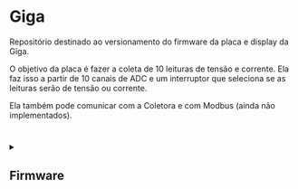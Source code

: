 # Giga

Repositório destinado ao versionamento do firmware da placa e display da Giga.

O objetivo da placa é fazer a coleta de 10 leituras de tensão e corrente. Ela faz isso a partir de 10 canais de ADC e um interruptor que seleciona se as leituras serão de tensão
ou corrente.

Ela também pode comunicar com a Coletora e com Modbus (ainda não implementados).

#

<details>

<summary>

## Firmware

</summary>

As implementações estão concentradas no arquivo app.c. Os outros arquivos servem apenas como bibliotecas.

Em resumo, o programa faz a leitura dos canais ADC por DMA, envia os resultados para o display, então troca o tipo de leitura (tensão ou corrente) e repete o processo a cada 1 ms.
Além disso, ele também recebe as mensagens de erro do display e as classifica (atualmente apenas em "buffer overflow" ou "invalid variable"); ainda não foi feito nenhum
tratamento para esses erros.

#

<details>

<summary>

### App

</summary>

Faz a inicialização e tratamento do programa. Idealmente, não é incluido em outros módulos, já que faz a junção de todos eles.

Também define as callbacks das interrupções de ADC, timer e uarts.

### Enums

| Enum | Componentes | Descrição |
| --- | --- | --- |
| `reading_t` | <ul><li>`READ_VOLTAGE` <li>`READ_CURRENT` | Tipos de leitura do ADC. |

### Funções

| Função | Retorno | Parâmetros | Descrição |
| --- | --- | --- | --- |
| **APP_InitUarts** | <div align="center">`void`</div> | <div align="center">`void`</div> | Faz a inicialização das uarts de display, debug e modbus, bem como de seus ring buffers. |
| **APP_InitTimers** | <div align="center">`void`</div> | <div align="center">`void`</div> | Faz a inicialização do timer 6 (1 ms). |
| **APP_StartAdcReadDma** | <div align="center">`void`</div> | <ul><li>`uint16_t* readsBuffer:` buffer onde as leituras são armazenadas <li>`reading_t rypeOfRead:` escolhe se a leitura é de tensão ou corrente | Inicia a leitura por DMA e seta a variável global que indica o tipo de leitura sendo feito. |
| **APP_UpdateReads** | <div align="center">`void`</div> | <div align="center">`void`</div> | Verifica se há novas leituras e, caso sim, as envia para o display. Também faz a requisição de uma nova leitura do outro tipo. |

### Callbacks das Interrupções

| Função | Origem |Descrição |
| --- | --- | --- |
| **HAL_ADC_ConvCpltCallback** | ADC | Seta a flag que indica que há uma nova leitura para ser enviada. |
| **HAL_UART_RxCpltCallback** | UART | Guarda o byte recebido e reseta a interrupção. |
| **HAL_TIM_PeriodElapsedCallback** | Timer | Aumenta a contagem dos contadores de tempo. |

</details>

#

<details>

<summary>

## Comm

</summary>

Cuida da comunicação de debug (coletora) da placa. Ainda precisa definir uma lista de códigos comuns entre as placas.

### Enums

| Nome | Constantes | Descrição |
| --- | --- | --- |
| `debugRequest_t` | <ul><li>`INCOMPLETE_REQUEST` <li>`INVALID_REQUEST` <li>`SEND_VOLTAGE_READS` <li>`SEND_CURRENT_READS` <li>`SEND_ALL_READS` <li>`SET_MODBUS_CONFIG` <li>`CHANGE_SCALE` <li>`LOGS` | Lista de requisições que podem ser feitas à placa. Provisória, passível de mudança. |
| `debugAckSignals_t` | <ul><li>`NACK` = 1 <li>`ACK_VOLTAGE_READS` <li>`ACK_CURRENT_READS` <li>`ACK_ALL_READS` <li>`ACK_MODBUS_CONFIG` <li>`ACK_CHANGE_SCALE` <li>`ACK_LOGS` = 22 | Lista de sinais de resposta às respectivas requisições. Provisória, passível de mudança. |

### Funções

| Função | Retorno | Parâmetros | Descrição |
| --- | --- | --- | --- |
| `COMM_Begin` | <div align="center">`void`</div> | <ul><li>`UART_HandleTypeDef *huart:` endereço da uart de debug | Seta a uart passada para o envio das mensagens. |
| `COMM_SendStartPacket` | <div align="center">`void`</div> | <div align="center">`void`</div> | Envia os bytes que sinalizam o inínio da mensagem. Atualmente `##` (`0x23` `0x23`). |
| `COMM_SendEndPacket` | <div align="center">`void`</div> | <div align="center">`void`</div> | Envia os bytes que sinalizam o fim da mensagem. Atualmente `@` (`0x40`). |
| `COMM_SendAck` | <div align="center">`void`</div> | <ul><li>`debugAckSignals_t ack:` sinal de reconhecimento a enviar | Envia o byte de resposta da requisição. |
| `COMM_SendValues8Bits` | <div align="center">`void`</div> | <ul><li>`uint8_t *values:` buffer com os valores <li>`uint16_t length:` quantidade de valores | Envia valores de 8 bits pela uart de debug. |
| `COMM_SendValues16Bits` | <div align="center">`void`</div> | <ul><li>`uint16_t *values:` buffer com os valores <li>`uint16_t length:` quantidade de valores | Envia valores de 16 bits pela uart de debug. |
| `COMM_SendValues32Bits` | <div align="center">`void`</div> | <ul><li>`uint32_t *values:` buffer com os valores <li>`uint16_t length:` quantidade de valores | Envia valores de 32 bits pela uart de debug. |
| `COMM_SendString` | <div align="center">`void`</div> | <ul><li>`string *message:` endereço da string | Envia uma string pela uart de debug. |
| `COMM_SendChar` | <div align="center">`void`</div> | <ul><li>`uint8_t *buffer:` buffer com caracteres <li>`uint16_t length:` quantidade de caracteres | Envia caracteres pela usart de debug. |
| `COMM_TreatResponse` | `debugRequest_t:` qual requisição feita | <ul><li>`string *message:` mensagem de debug | Faz a interpretação de uma mensagem chegada pela uart de debug. |

</details>

#

<details>
  
<summary>
  
## Modbus

</summary>

Faz a comunicação por modbus. Trata do envio e verificação de mensagens.

### Enums

Referência: [embarcados.com.br/protocolo-modbus/](https://embarcados.com.br/protocolo-modbus/)
| Nome | Constantes | Descrição |
|---|---|---|
| `modbusStates_t` | <ul><li>`MODBUS_STARTING` = 0 <li>`MODBUS_IDLE` <li>`MODBUS_SENDING` <li>`MODBUS_RECEIVING` | Estados do modbus |
| `modbusOpcodes_t` | <ul><li>`READ_COILS` = 0x01  <li>`READ_DISCRETE_INPUTS`  <li>`READ_HOLDING_REGISTERS`  <li>`READ_INPUT_REGISTERS`  <li>`WRITE_SINGLE_COIL`  <li>`WRITE_SINGLE_HOLDING_REGISTER`  <li>`READ_EXCEPTION_STATUS`  <li>`DIAGNOSTICS`  <li>`GET_COMM_EVENT_COUNTER` = 0x0B  <li>`GET_COMM_EVENT_LOG`  <li>`WRITE_MULTIPLE_COILS` = 0x0F  <li>`WRITE_MULTIPLE_HOLDING_REGISTERS`  <li>`REPORT_SLAVE_ID`  <li>`READ_FILE_RECORD` = 0x14  <li>`WRITE_FILE_RECORD`  <li>`MASK_WRITE_REGISTER`  <li>`READ_WRITE_MULTIPLE_REGISTER`  <li>`READ_FIFO_QUEUE`  <li>`ENCAPSULATED_INTERFACE_TRANSPORT` = 0x2B | Opcodes disponíveis no protocolo modbus |
| `modbusError_t` | <ul><li>`MODBUS_NO_ERROR` = 0 <li>`MODBUS_INVALID_OPCODE` <li>`MODBUS_RESPONSE_ERROR` <li>`MODBUS_INVALID_REGISTER_ADDRESS` <li>`MODBUS_TIMEOUT` <li>`MODBUS_INVCORRECT_ID` <li>`MODBUS_INCORRECT_OPCODE` <li>`MODBUS_INCORRECT_FIRST_REGISTER` <li>`MODBUS_INCORRECT_QTT_REGISTERS` <li>`MODBUS_INCORRECT_CRC` | Erros de comunicação.<br>`RESPONSE_ERROR` se trata de uma resposta de erro vinda do equipamento secundário, ela indica que a requisição feita pelo modbus é válida, mas não é aplicável para aquele equipamento.<br>`INCORRECT` indica que uma parte da resposta não estava de acordo com o esperado pela coletora.<br>`INVALID` indica que o tratamento de tal requisição ou resposta ainda não foi implementado ou não existe.

### Structs

| Nome | Componentes | Descrição |
|---|---|---|
| `modbusHandler_t` | <ul><li>`GPIO_TypeDef *sendReceivePort:` porta do pino que controla se o modbus envia ou recebe mensagens <li>`uint16_t sendReceivePin:` número do pino que controla se o modbus envia ou recebe mensagens <li>`UART_HandleTypeDef *modbusUart:` endereço da uart em que o modbus está conectado <li>`uint8_t deviceAddress:` endereço do dispositivo <li>`modbusStates_t modbusState:` estado do modbus <li>`uint8_t payloadBuffer[MODBUS_BUFFER_SIZE]:` buffer que armazena os bytes enviados pelo modbus <li>`uint8_t payloadIndex:` índice do buffer do modbus <li>`uint8_t requestId:` endereço de destino da última mensagem enviada <li>`modbusOpcodes_t opcode:` opcode da última mensagem enviada <li>`uint16_t firstRegister:` primeiro endereço da última mensagem enviada <li>`uint16_t qttRegisters:` quantidade de registros da última mensagem enviada <li>`uint32_t calculatedCRC:` CRC calculado a partir do `payloadBuffer` | Handler do modbus. Controla as mensagens enviadas e faz o tratamento das mensagens recebidas. |

### Funções

| Função | Retorno | Parâmetros | Descrição |
|---|---|---|---|
| `MODBUS_Begin` | <div align="center">`void`</div> | <ul><li>`modbusHandler_t *modbusHandler:` endereço do handler do modbus <li>`GPIO_TypeDef *sendReceivePort:` porta do pino que controla se o modbus envia ou recebe mensagens <li>`uint16_t sendReceivePin:` número do pino que controla se o modbus envia ou recebe mensagens <li>`UART_HandleTypeDef *huart:` endereço da uart em que o modbus está conectado <li>`uint8_t deviceAddress:` endereço do dispositivo | Inicializa os componentes do handler do modbus. |
| `MODBUS_SetSendReceive` | <div align="center">`void`</div> | <ul><li>`modbusHandler_t *modbusHandler:` endereço do handler do modbus <li>`sendOrReceive_t sendOrReceive:` estado para setar o modbus | Configura o pino de envio e recebimento do modbus para enviar ou receber dados. |
| `MODBUS_GetSendReceive` | `sendOrReceive_t:` `MODBUS_SET_RECEIVE` ou `MODBUS_SET_SEND` | <ul><li>`modbusHandler_t *modbusHandler:` endereço do handler do modbus |  informa se o modbus está enviando ou recebendo mensagens. |
| `MODBUS_VerifyMessage` | `modbusError_t:` tipo de erro encontrado | <ul><li>`uint8_t expectedSecondaryAddress:` endereço de origem experado <li>`uint8_t expectedOpcode:` opcode esperado <li>`uint16_t expectedFirstAdress:` primeiro endereço esperado <li>`uint16_t expectedNumberOfData:` quantidade de dados esperados <li>`uint8_t *messageBuffer:` buffer com a mensagem <li>`uint32_t messageLength:` tamanho da mensagem | Informa se a mensagem passada é válida e, se não for, acusa o motivo do erro. |
| `MODBUS_VerifyWithHandler` | `modbusError_t:` tipo de erro encontrado | <ul><li>`modbusHandler_t *modbusHandler:` endereço do handler do modbus <li>`uint8_t *messageBuffer:` buffer com a mensagem <li>`uint32_t messageLength:` tamanho da mensagem | Informa se a mensagem passada é válida de acordo com a última mensagem enviada e, se não for, acusa o motivo do erro. |
| `MODBUS_VerifyCrc` | `modbusError_t:` tipo de erro encontrado | <ul><li>`uint8_t *message:` buffer com a mensagem <li>`uint32_t length:` tamanho da mensagem | Informa se o crc da mensagem passada é válido. |
| `MODBUS_ReadCoils` | <div align="center">`void`</div> | <ul><li>`modbusHandler_t *modbusHandler:` endereço do handler do modbus <li>`uint8_t secondaryAddress:` endereço do dispositivo de destino <li>`uint16_t firstCoilAddress:` endereço da primeira bobina desejada <li>`uint16_t numberOfCoils:` número de bobinas para ler | Faz uma requisição de leitura de bobinas. |
| `MODBUS_ReadInputRegisters` | <div align="center">`void`</div> | <ul><li>`modbusHandler_t *modbusHandler:` endereço do handler do modbus <li>`uint8_t secondaryAddress:` endereço do dispositivo de destino <li>`uint16_t firstRegisterAddress:` endereço do primeiro input register desejado <li>`uint16_t numberOfRegisters:` número de input registers para ler | Faz uma requisição de leitura de input registers. |
| `MODBUS_ReadSingleHoldingRegister` | <div align="center">`void`</div> | <ul><li>`modbusHandler_t *modbusHandler:` endereço do handler do modbus <li>`uint8_t secondaryAddress:` endereço do dispositivo de destino <li>`uint16_t firstRegisterAddress:` endereço do primeiro registrador desejado | Faz uma requisição de leitura de um registrador. |
| `MODBUS_ReadMultipleHoldingRegisters` | <div align="center">`void`</div> | <ul><li>`modbusHandler_t *modbusHandler:` endereço do handler do modbus <li>`uint8_t secondaryAddress:` endereço do dispositivo de destino <li>`uint16_t firstRegisterAddress:` endereço do primeiro registrador desejado <li>`uint16_t numberOfRegisters:` número de registradores para ler <li>`registerBytes_t sizeOfRegisterBytes:` tamanho em bytes do registrador | Faz uma requisição de leitura de multiplos registradores. |
| `MODBUS_WriteSingleCoil` | <div align="center">`void`</div> | <ul><li>`modbusHandler_t *modbusHandler:` endereço do handler do modbus <li>`uint8_t secondaryAddress:` endereço do dispositivo de destino <li>`uint16_t coilAddress:` endereço da bobina desejada <li>`uint8_t valueToWrite:` valor para escrever na bobina | Faz uma requisição de escrita de uma bobina. |
| `MODBUS_WriteMultipleCoils` | <div align="center">`void`</div> | <ul><li>`modbusHandler_t *modbusHandler:` endereço do handler do modbus <li>`uint8_t secondaryAddress:` endereço do dispositivo de destino <li>`uint16_t firstCoilAddress:` endereço da primeira bobina desejada <li>`uint16_t numberOfCoils:` número de bobinas para escrever <li>`uint8_t *valuesToWrite:` endereço do buffer com os valores para ser escritos | Faz uma requisição de escrita de multiplas bobinas. |
| `MODBUS_WriteSingleHoldingRegister` | <div align="center">`void`</div> | <ul><li>`modbusHandler_t *modbusHandler:` endereço do handler do modbus <li>`uint8_t secondaryAddress:` endereço do dispositivo de destino <li>`uint16_t firstRegisterAddress:` endereço do primeiro registrador desejado <li>`uint32_t valueToWrite:` valor para escrever no registrador <li>`registerBytes_t sizeOfRegisterBytes:` tamanho do registrador | Faz uma requisição de escrita de um registrador. |
| `MODBUS_WriteMultipleHoldingRegisters` | <div align="center">`void`</div> | <ul><li>`modbusHandler_t *modbusHandler:` endereço do handler do modbus <li>`uint8_t secondaryAddress:` endereço do dispositivo de destino <li>`uint16_t firstRegisterAddress:` endereço do primeiro registrador desejado <li>`uint16_t numberOfRegisters:` número de registradores para ler <li>`registerBytes_t sizeOfRegisterBytes:` tamanho em bytes dos registradores <li>`uint8_t *valuesToWrite:` buffer com os valores que serão escritos nos registradores | Faz uma requisição de escrita de multiplos registradores. |

</details>

#

<details>

<summary>

## Nextion

</summary>

Os arquivos nextionComponents guardam os nomes dos componentes do display qu serão alterados pelo programa, eles servem para fazer um interfaceamento melhor no código.

As funções dessa seção visam facilitar a montagem das mensagens de envio ao display, adicionando os sufixos necessários dependendo do tipo de mensagem que se deseja enviar.

**Obs:** para usar a biblioteca, é necessário primeiro usar a função `NEXTION_Begin` para definir em qual uart o display está conectado.

### Enums

| Enum | Componentes | Descrição |
| --- | --- | --- |
| `displayResponses_t` | <ul><li>`NO_MESSAGE` <li>`INCOMPLETE_MESSAGE` <li>`ERROR_INVALID_VARIABLE` <li>`ERROR_BUFFER_OVERFLOW` <li>`VALID_MESSAGE` | Classificações das mensagens do display. |

### Funções

| Função | Retorno | Parâmetros | Descrição |
| --- | --- | --- | --- |
| `NEXTION_Begin` | <div align="center">`void`</div> | <ul><li>`UART_HandleTypeDef *displayUartAddress:` endereço da uart do display | Define o endereço da uart do display para as outras funções. |
| `NEXTION_SendCharMessage` | <div align="center">`void`</div> | <ul><li>`const char* const message:` vetor de char a ser enviado para o display | Adiciona os bytes finais à mensagem e a envia. |
| `NEXTION_SendStringMessage` | <div align="center">`void`</div> | <ul><li>`string *message:` string a ser enviada para o display | Adiciona os bytes finais à mensagem e a envia. |
| `NEXTION_SetComponentText` | <div align="center">`void`</div> | <ul><li>`const string *component:` nome do componente que será alterado <li>`const string *newText:` texto que será escrito no componente | Faz a mensagem para alterar o texto de um componente e a envia. |
| `NEXTION_SetComponentIntValue` | <div align="center">`void`</div> | <ul><li>`const string *component:` nome do componente que será alterado <li>`int32_t newValue:` valor que será escrito no componente | Faz a mensagem para alterar um valor inteiro de um componente e a envia. |
| `NEXTION_SetComponentFloatValue` | <div align="center">`void`</div> | <ul><li>`const string *component:` nome do componente que será alterado <li>`float newValue:` valor que será escrito no componente <li>`uint32_t decimalSpaces:` número de casas decimais desejadas | Faz a mensagem para alterar um valor float de um componente e a envia. |
| `NEXTION_SetGlobalVariableValue` | <div align="center">`void`</div> | <ul><li>`const string *variable:` nome da variável que será alterada <li>`int32_t value:` valor que será escrito na variável | Faz a mensagem para alterar o valor de uma variável global e a envia. |
| `NEXTION_TreatMessage` | `displayResponses_t:` classificação da última mensagem do display | <ul><li>`ringBuffer_t *buffer:` buffer contendo bytes vindo do display <li>`string *message:` mensagem analisada | Faz a interpretação das mensagens do display e as classifica. |

</details>

#

<details>

<summary>

## Ring Buffer

</summary>

Faz o tratamento dos buffers circulares, que funcionam como filas.

### Structs

| Struct | Componentes | Descrição |
| --- | --- | --- |
| ringBuffer_t | <ul><li>`uint8_t buffer[RING_BUFFER_DEFAULT_SIZE]:` buffer onde são guardados os bytes, o tamanho default é 1000 <li>`uint16_t first:` indice do primeiro da fila <li>`last:` indice do último da fila <li>`numberOfBytes:` quantidade de bytes na fila | Buffer circular. |

### Funções

| Função | Retorno | Parâmetros | Descrição |
| --- | --- | --- | --- |
| `RB_Init` | <div align="center">`void`</div> | <ul><li>`ringBuffer_t *ringBuffer:` endereço do buffer circular | Inicializa os componentes do struct. |
| `RB_PutByte` | <div align="center">`void`</div> | <ul><li>`ringBuffer_t *ringBuffer:` endereço do buffer circular <li>`uint8_t byte:` byte para a adicionar | Adicona um byte no final da fila, se tiver espaço. |
| `RB_GetByte` | `uint8_t:` byte no início da fila | <ul><li>`ringBuffer_t *ringBuffer:` endereço do buffer circular | Retorna o byte no início da fila, caso a fila estiver vazia, retorna 0. |
| `RB_IsEmpty` | `uint8_t:` 0 se a fila não estiver vazia, 1 se estiver | <ul><li>`ringBuffer_t *ringBuffer:` endereço do buffer circular | Verifica se a fila está vazia e retorna verdadeiro caso estiver. |
| `RB_IsFull` | `uint8_t:` 0 se a fila não estiver cheia, 1 se estiver | <ul><li>`ringBuffer_t *ringBuffer:` endereço do buffer circular | Verifica se a fila está cheia e retorna verdadeiro caso estiver. |
| `RB_GetNumberOfBytes` | `uint16_t:` quantidade de bytes na fila | <ul><li>`ringBuffer_t *ringBuffer`:` endereço do buffer circular | Retorna o número de bytes dentro da fila. |

</details>

#

<details>

<summary>

## String

</summary>

Trata o tipo "string" para facilitar a construção e envio de mensagens por uart.

### Structs

| Struct | Componentes | Descrição |
| --- | --- | --- |
| `string` | <ul><li>`uint8_t buffer[BUFFER_SIZE]:` buffer onde a string é armazenada; o tamanho default é 100 <li>`uint16_t length:` tamanho da string armazenada | Armazenamento de uma mensagem e seu tamanho. |

### Funções

| Função | Retorno | Parâmetros | Descrição |
| --- | --- | --- | --- |
| `STRING_Init` | <div align="center">`void`</div> | <ul><li>`string *self:` endereço da string | Inicializa os componentes da string. |
| `STRING_GetBuffer` | `uint8_t*:` endereço do buffer da string | <ul><li>`string *self:` endereço da string | Retorna o buffer da string passada. |
| `STRING_GetLength` | `uint16_t:` tamnanho da mensagem armazenada na string | <ul><li>`string *self:` endereço da string | Retorna o tamanho da mensagem armazenada na string. |
| `STRING_AddChar` | <div align="center">`void`</div> | <ul><li>`string *self:` endereço da string <li>`char character:` caractere para adicionar na string | Adiciona um char ao final da string. |
| `STRING_AddInt` | <div align="center">`void`</div> | <ul><li>`string *self:` endereço da string <li>`uint32_t number:` valor inteiro para adicionar na string | Adiciona um int ao final da string. |
| `STRING_AddFloat` | <div align="center">`void`</div> | <ul><li>`string *self:` endereço da string <li>`float number:` valor decimal para adicionar na string <li>`uint32_t decimalSpaces:` quantidade de casas decimais desejadas <li>`char separator:` separador das casas decimais | Adiciona um float ao final da string. |
| `STRING_AddCharString` | <div align="center">`void`</div> | <ul><li>`string *self:` endereço da string <li>`const char* const inputCharString:` buffer de char terminado em '\0' | Adiciona um buffer de char terminado em '\0' ao final da string. |
| `STRING_AddString` | <div align="center">`void`</div> | <ul><li>`string *self:` endereço da string <li>`const string *inputString:` string para adicionar | Adiciona uma outra string ao final da string. |
| `STRING_CopyString` | <div align="center">`void`</div> | <ul><li>`const string *copyFrom:` string de origem, não é alterada <li>`string *copyTo:` string de destino | Copia a mensagem de uma string em outra. |
| `STRING_Clear` | <div align="center">`void`</div> | <ul><li>`string *self:` endereço da string | Reinicializa os componentes da string. |
| `STRING_IsDigit` | `uint8_t:` 0 caso não for um número, 1 caso for | <ul><li>`char inputchar:` char para verificação | Verifica se o char passado é um número ou não. |
| `STRING_IsPrintable` | `uint8_t:` 0 caso não for imprimível, 1 caso for | <ul><li>`char inputchar:` char para verificação | Verifica se o char passado é imprimível ou não. |
| `STRING_CharStringToString` | <div align="center">`void`</div> | <ul><li>`const char* const inputCharString:` buffer de char de origem  <li>`string *outputString:` string de destino | Converte um buffer de char em uma string. |
| `STRING_StringToCharString` | <div align="center">`void`</div> | <ul><li>`const string *inputString:` string de origem <li>`char *outputCharString:` buffer de char de destino | Converte uma string em um buffer de char. |
| `STRING_StringToInt` | `int32_t:` valor armazenado na string | <ul><li>`const string *inputString:` string com o int armazenado | Retorna um valor inteiro armazenado dentro da string. |
| `STRING_StringToFloat` | `float:` valor armazenado na string | <ul><li>`const string *inputString:` string com o float armazenado <li>`char separator:` separador das casas decimais | Retorna um valor float armazenado dentro da string. |
| `STRING_CompareStrings` | `uint8_t:` 0 se as seções foram diferentes, 1 se forem iguais | <ul><li>`const string *string1:` primeira string <li>`const string *string2:` segunda string `uint16_t length:` tamanho da seção para comparar | Compara as seções de duas strings a partir do seu início. |
| `STRING_CompareStringsRev` | `uint8_t:` 0 se as seções foram diferentes, 1 se forem iguais | <ul><li>`const string *string1:` primeira string <li>`const string *string2:` segunda string `uint16_t length:` tamanho da seção para comparar | Compara as seções de duas strings a partir do seu fim. |
| `STRING_GetChar` | `uint8_t:` char armazenado na posição desejada | <ul><li>`const string *inputString:` string de origem <li>`uint16_t index:` indice do char desejado | Retorna um char armazenado dentro da string. |


</details>

#

<details>

<summary>

## Utils

</summary>

Funções utilitárias.

### Funções

| Função | Retorno | Parâmetros | Descrição |
| --- | --- | --- | --- |
| `UTILS_CpuSleep` | <div align="center">`void`</div> | <div align="center">`void`</div> | Coloca o microcontrolador no modo sleep. |
| `UTILS_Map` | `float:` valor convertido | <ul><li>`float value:` valor para converter <li>`float fromMin:` limite inferior do valor original <li>`float fromMax:` limite superior do valor original <li>`float toMin:` limite inferior da conversão desejada <li>`float toMax:` limite superior da conversão desejada | Faz a conversão de um valor para outra base. |

</details>

</details>

#
